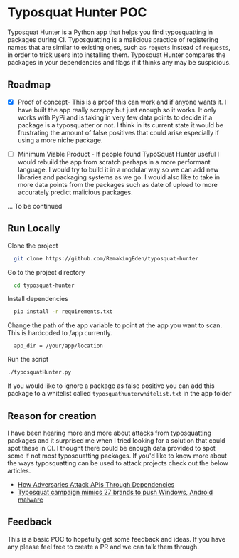 # Typosquat Hunter POC

Typosquat Hunter is a Python app that helps you find typosquatting in packages during CI. Typosquatting is a malicious practice of registering names that are similar to existing ones, such as `requets` instead of `requests`, in order to trick users into installing them. Typosquat Hunter compares the packages in your dependencies and flags if it thinks any may be suspicious.

## Roadmap

- [x] Proof of concept- This is a proof this can work and if anyone wants it. I have built the app really scrappy but just enough so it works. It only works with PyPi and is taking in very few data points to decide if a package is a typosquatter or not. I think in its current state it would be frustrating the amount of false positives that could arise especially if using a more niche package.

- [ ] Minimum Viable Product - If people found TypoSquat Hunter useful I would rebuild the app from scratch perhaps in a more performant language. I would try to build it in a modular way so we can add new libraries and packaging systems as we go. I would also like to take in more data points from the packages such as date of upload to more accurately predict malicious packages.

... To be continued


## Run Locally

Clone the project

```bash
  git clone https://github.com/RemakingEden/typosquat-hunter
```

Go to the project directory

```bash
  cd typosquat-hunter
```

Install dependencies

```bash
  pip install -r requirements.txt
```

Change the path of the app variable to point at the app you want to scan. This is hardcoded to /app currently.

```
  app_dir = /your/app/location
```

Run the script

```bash
./typosquatHunter.py
```

If you would like to ignore a package as false positive you can add this package to a whitelist called `typosquathunterwhitelist.txt` in the app folder

## Reason for creation

I have been hearing more and more about attacks from typosquatting packages and it surprised me when I tried looking for a solution that could spot these in CI. I thought there could be enough data provided to spot some if not most typosquatting packages. If you'd like to know more about the ways typosquatting can be used to attack projects check out the below articles.

- [How Adversaries Attack APIs Through Dependencies](https://danaepp.com/how-adversaries-attack-apis-through-dependencies)
- [Typosquat campaign mimics 27 brands to push Windows, Android malware](https://www.bleepingcomputer.com/news/security/typosquat-campaign-mimics-27-brands-to-push-windows-android-malware/)

## Feedback

This is a basic POC to hopefully get some feedback and ideas. If you have any please feel free to create a PR and we can talk them through.


